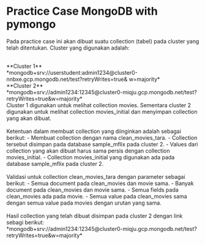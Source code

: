 # Practice Case MongoDB with pymongo
Pada practice case ini akan dibuat suatu collection (tabel) pada cluster yang telah ditentukan. Cluster yang digunakan adalah:

<br>
**Cluster 1** <br>
*mongodb+srv://userstudent:admin1234@cluster0-nnbxe.gcp.mongodb.net/test?retryWrites=true& w=majority* <br>
**Cluster 2** <br>
*mongodb+srv://admin1234:12345@cluster0-miqju.gcp.mongodb.net/test?retryWrites=true&w=majority*

<br>
Cluster 1 digunakan untuk melihat collection movies. Sementara cluster 2 digunakan untuk melihat collection movies_initial dan menyimpan collection yang akan dibuat. <br><br>
Ketentuan dalam membuat collection yang diinginkan adalah sebagai berikut:
- Membuat collection dengan nama clean_movies_tara.
- Collection tersebut disimpan pada database sample_mflix pada cluster 2.
- Values dari collection yang akan dibuat harus sama persis dengan collection movies_initial.
- Collection movies_initial yang digunakan ada pada database sample_mflix pada cluster 2. <br><br>
Validasi untuk collection clean_movies_tara dengan parameter sebagai berikut:
- Semua document pada clean_movies dan movie sama.
- Banyak document pada clean_movies dan movie sama.
- Semua fields pada clean_movies ada pada movie.
- Semua value pada clean_movies sama dengan semua value pada movies dengan urutan yang sama. <br><br>
Hasil collection yang telah dibuat disimpan pada cluster 2 dengan link sebagi berikut:
<br>
*mongodb+srv://admin1234:12345@cluster0-miqju.gcp.mongodb.net/test?retryWrites=true&w=majority*
